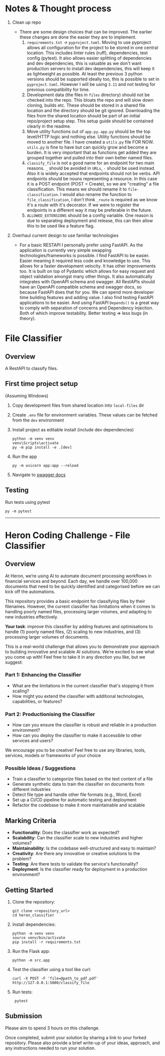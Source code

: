 # Notes & Thought process

1. Clean up repo
    - There are some design choices that can be improved. The earlier these changes are done the easier they are to implement.
        1. `requirements.txt` -> `pyproject.toml`. Moving to use pyproject allows all configuration for the project to be stored in one central location. This includes linter rules (ruff), dependencies, test config (pytest). It also allows easier splitting of dependencies and dev dependencies, this is valuable as we don't want production servers to install dev dependencies, this will keep it as lightweight as possible. At least the previous 3 python versions should be supported ideally too, this is possible to set in `pyproject.toml`. However I will be using `3.11` and not testing for previous compatibility for time.
        1. Development data (the files in `files` directory) should not be checked into the repo. This bloats the repo and will slow down cloning, builds etc. These should be stored in a shared file location and the directory should be git ignored. Downloading the files from the shared location should be part of an initial repo/project setup step. This setup guide should be contained clearly in the readme.
        1. Move utility functions out of `app.py`. `app.py` should be the top level/HTTP logic and nothing else. Utility functions should be moved to another file. I have created a `utils.py` file FOR NOW. `utils.py` is fine to have but can quickly grow and become a burden. It is very important that as functions get added they are grouped together and pulled into their own better named files.
        1. `classify_file` is not a good name for an endpoint for two main reasons. `_` should be avoided in `URLs`, `-` should be used instead. Also it is widely accepted that endpoints should not be verbs. API endpoints should be nouns representing a resource. In this case it is a POST endpoint (POST = Create), so we are "creating" a file classification. This means we should rename it to `file-classification`. I would also rename the function to `file_classification`, I don't think `_route` is required as we know it's a route with it's decorator. If we were to register the endpoints in a different way it may be preferable in the future.
        1. `ALLOWED_EXTENSIONS` should be a config variable. One reason is due to separating deployment and release, this can then allow this to be used like a feature flag.

1. Overhaul current design to use familiar technologies
    - For a basic RESTAPI I personally prefer using FastAPI. As the application is currently very simple swapping technologies/frameworks is possible. I find FastAPI to be easier. Easier meaning it required less code and knowledge to use. This allows for a faster development velocity. It has other improvements too. It is built on top of Pydantic which allows for easy request and object validation amongst many other things. It also automatically integrates with OpenAPI schema and swagger. All RestAPIs should have an OpenAPI compatible schema and swagger docs, so because FastAPI does that for you. We can spend more developer time building features and adding value. I also find testing FastAPI applications to be easier. And using FastAPI `Depends()` is a great way to comply with separation of concerns and Dependency Injection. Both of which improve testability. Better testing => less bugs (in theory).

# File Classifier

## Overview

A RestAPI to classify files.

## First time project setup

(Assuming Windows)

1. Copy development files from shared location into `local-files` dir
1. Create `.env` file for environment variables. These values can be fetched from the `dev` environment
1. Install project as editable install (include dev dependencies)

    ```shell
    python -m venv venv
    venv\Scripts\activate
    py -m pip install -e .[dev]
    ```

1. Run the app

    ```shell
    py -m uvicorn app:app --reload
    ```

1. Navigate to [swagger docs](http://127.0.0.1:8000/docs)

## Testing

Run tests using pytest

```shell
py -m pytest
```

---
# Heron Coding Challenge - File Classifier

## Overview

At Heron, we’re using AI to automate document processing workflows in financial services and beyond. Each day, we handle over 100,000 documents that need to be quickly identified and categorised before we can kick off the automations.

This repository provides a basic endpoint for classifying files by their filenames. However, the current classifier has limitations when it comes to handling poorly named files, processing larger volumes, and adapting to new industries effectively.

**Your task**: improve this classifier by adding features and optimisations to handle (1) poorly named files, (2) scaling to new industries, and (3) processing larger volumes of documents.

This is a real-world challenge that allows you to demonstrate your approach to building innovative and scalable AI solutions. We’re excited to see what you come up with! Feel free to take it in any direction you like, but we suggest:


### Part 1: Enhancing the Classifier

- What are the limitations in the current classifier that's stopping it from scaling?
- How might you extend the classifier with additional technologies, capabilities, or features?


### Part 2: Productionising the Classifier 

- How can you ensure the classifier is robust and reliable in a production environment?
- How can you deploy the classifier to make it accessible to other services and users?

We encourage you to be creative! Feel free to use any libraries, tools, services, models or frameworks of your choice

### Possible Ideas / Suggestions
- Train a classifier to categorize files based on the text content of a file
- Generate synthetic data to train the classifier on documents from different industries
- Detect file type and handle other file formats (e.g., Word, Excel)
- Set up a CI/CD pipeline for automatic testing and deployment
- Refactor the codebase to make it more maintainable and scalable

## Marking Criteria
- **Functionality**: Does the classifier work as expected?
- **Scalability**: Can the classifier scale to new industries and higher volumes?
- **Maintainability**: Is the codebase well-structured and easy to maintain?
- **Creativity**: Are there any innovative or creative solutions to the problem?
- **Testing**: Are there tests to validate the service's functionality?
- **Deployment**: Is the classifier ready for deployment in a production environment?


## Getting Started
1. Clone the repository:
    ```shell
    git clone <repository_url>
    cd heron_classifier
    ```

2. Install dependencies:
    ```shell
    python -m venv venv
    source venv/bin/activate
    pip install -r requirements.txt
    ```

3. Run the Flask app:
    ```shell
    python -m src.app
    ```

4. Test the classifier using a tool like curl:
    ```shell
    curl -X POST -F 'file=@path_to_pdf.pdf' http://127.0.0.1:5000/classify_file
    ```

5. Run tests:
   ```shell
    pytest
    ```

## Submission

Please aim to spend 3 hours on this challenge.

Once completed, submit your solution by sharing a link to your forked repository. Please also provide a brief write-up of your ideas, approach, and any instructions needed to run your solution. 
